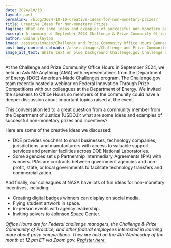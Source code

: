 ```yaml
---
date: 2024/10/10
layout: post
permalink: /blog/2024-10-10-creative-ideas-for-non-monetary-prizes/
title: Creative Ideas for Non-monetary Prizes
tagline: What are some ideas and examples of successful non-monetary prizes and incentives?
excerpt: A summary of September 2024 Challenge & Prize Community Office Hour discussion on non-monetary prizes.
author: Quinn Slayton
image: /assets/images/Challenge and Prize Community Office Hours Banner.png
post-body-content-uploads: /assets/images/Challenge and Prize Community Office Hours Banner.png
image_alt_text: White text on blue background Challenge.gov Challenge and Prize Community Office Hours 4th Wednesday of each month 12 PM ET
---
```

<p>At the Challenge and Prize Community Office Hours in September 2024, we held an Ask Me Anything (AMA) with representatives from the Department of Energy (DOE) American-Made Challenges program. The Challenge.gov team recently hosted a webinar on Federal Innovation Through Prize Competitions with our colleagues at the Department of Energy. We invited the speakers to Office Hours so members of the community could have a deeper discussion about important topics raised at the event.</p>

<p>This conversation led to a great question from a community member from the Department of Justice (USDOJ): what are some ideas and examples of successful non-monetary prizes and incentives?</p> 
<p>Here are some of the creative ideas we discussed: 
<ul>
<li>DOE provides vouchers to small businesses, technology companies, jurisdictions, and manufacturers with access to valuable support services and premier facilities across DOE National Laboratories.</li>
<li>Some agencies set up Partnership Intermediary Agreements (PIA) with winners. PIAs are contracts between government agencies and non-profit, state, or local governments to facilitate technology transfers and commercialization.</li>
</ul>
</p>
<p>And finally, our colleagues at NASA have lots of fun ideas for non-monetary incentives, including:
  <ul>
<li>Creating digital badges winners can display on social media.</li> 
<li>Flying student artwork in space.</li>
<li>In-person events with agency leadership.</li>
<li>Inviting solvers to Johnson Space Center.</li>
  </ul>
  </p>

<p><em>Office Hours are for Federal challenge managers, the Challenge & Prize Community of Practice, and other federal employees interested in learning more about prize competitions. They are held on the 4th Wednesday of the month at 12 pm ET via Zoom.gov. <a href="https://gsa.zoomgov.com/meeting/register/vJIscOuurjkuGRsY2rziMZDcn5cGAVax8XM#/registration">Register here.</a></em></p>

